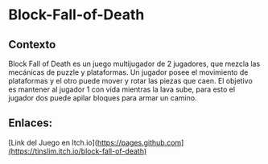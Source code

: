 # Block-Fall-of-Death

## Contexto

Block Fall of Death es un juego multijugador de 2 jugadores, que mezcla las mecánicas de puzzle y plataformas. Un jugador posee el movimiento de plataformas y el otro puede mover y rotar las piezas que caen. El objetivo es mantener al jugador 1 con vida mientras la lava sube, para esto el jugador dos puede apilar bloques para armar un camino.

## Enlaces:

[Link del Juego en Itch.io](https://pages.github.com](https://tinslim.itch.io/block-fall-of-death)
